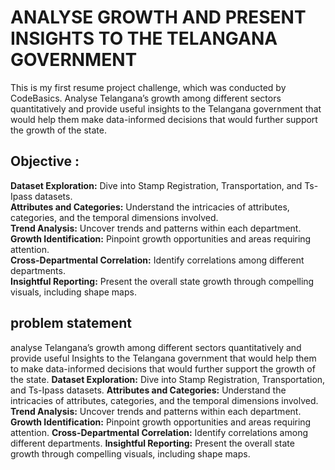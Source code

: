 # ANALYSE GROWTH AND PRESENT INSIGHTS TO THE TELANGANA GOVERNMENT
 This is my first resume project challenge, which was conducted by CodeBasics. Analyse Telangana’s growth among different sectors quantitatively and provide useful insights to the Telangana government that would help them make data-informed decisions that would further support the growth of the state.
 
## Objective : 
**Dataset Exploration:** Dive into Stamp Registration, Transportation, and Ts-Ipass datasets.  
**Attributes and Categories:** Understand the intricacies of attributes, categories, and the temporal dimensions involved.  
**Trend Analysis:** Uncover trends and patterns within each department.  
**Growth Identification:** Pinpoint growth opportunities and areas requiring attention.  
**Cross-Departmental Correlation:** Identify correlations among different departments.  
**Insightful Reporting:** Present the overall state growth through compelling visuals, including shape maps.

 
## problem statement
analyse Telangana’s growth among different sectors quantitatively and provide useful Insights to the Telangana government that would help them to make data-informed decisions that would further support the growth of the state.
**Dataset Exploration:** Dive into Stamp Registration, Transportation, and Ts-Ipass datasets.
**Attributes and Categories:** Understand the intricacies of attributes, categories, and the temporal dimensions involved.
**Trend Analysis:** Uncover trends and patterns within each department.
**Growth Identification:** Pinpoint growth opportunities and areas requiring attention.
**Cross-Departmental Correlation:** Identify correlations among different departments.
**Insightful Reporting:** Present the overall state growth through compelling visuals, including shape maps.
